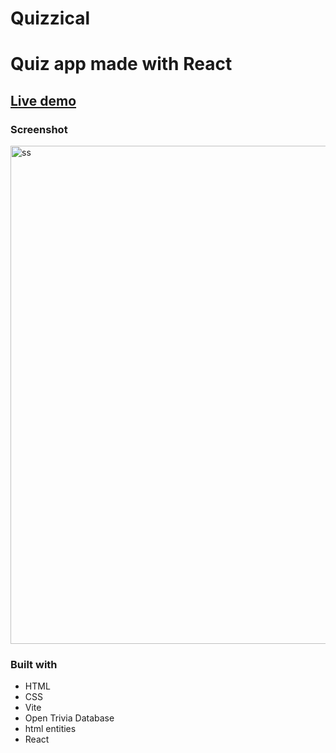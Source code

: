 # Quizzical

# Quiz app made with React

## [Live demo](https://quizzical-react-project.netlify.app/)


### Screenshot

<img width="797" alt="ss" src="https://github.com/cybulskikacper/Quizzical/assets/121769239/b027a4f9-afd1-42e5-9f97-29d048b160d4">

### Built with 

- HTML
- CSS
- Vite
- Open Trivia Database
- html entities
- React






